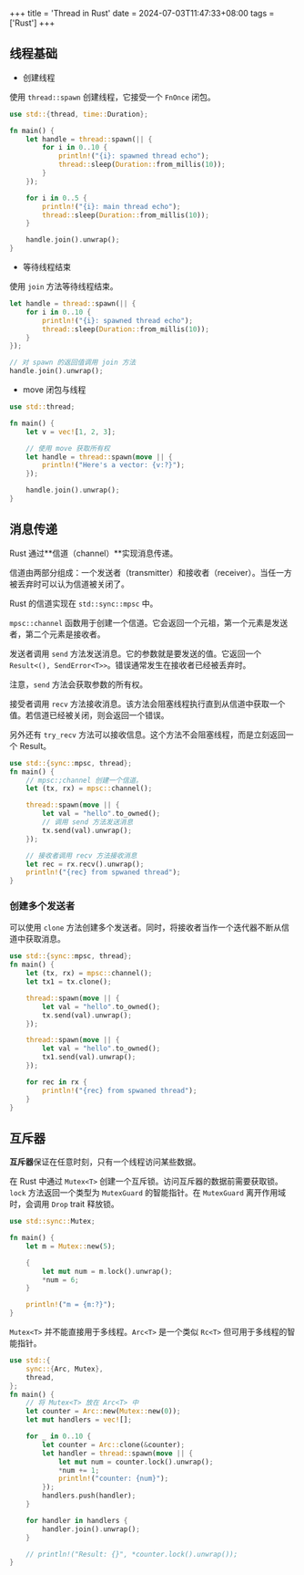 +++
title = 'Thread in Rust'
date = 2024-07-03T11:47:33+08:00
tags = ['Rust']
+++

## 线程基础

- 创建线程

使用 `thread::spawn` 创建线程，它接受一个 `FnOnce` 闭包。

```rust
use std::{thread, time::Duration};

fn main() {
    let handle = thread::spawn(|| {
        for i in 0..10 {
            println!("{i}: spawned thread echo");
            thread::sleep(Duration::from_millis(10));
        }
    });

    for i in 0..5 {
        println!("{i}: main thread echo");
        thread::sleep(Duration::from_millis(10));
    }

    handle.join().unwrap();
}
```

- 等待线程结束

使用 `join` 方法等待线程结束。

```rust
let handle = thread::spawn(|| {
    for i in 0..10 {
        println!("{i}: spawned thread echo");
        thread::sleep(Duration::from_millis(10));
    }
});

// 对 spawn 的返回值调用 join 方法
handle.join().unwrap();
```

- move 闭包与线程

```rust
use std::thread;

fn main() {
    let v = vec![1, 2, 3];

    // 使用 move 获取所有权
    let handle = thread::spawn(move || {
        println!("Here's a vector: {v:?}");
    });

    handle.join().unwrap();
}
```

## 消息传递

Rust 通过**信道（channel）**实现消息传递。

信道由两部分组成：一个发送者（transmitter）和接收者（receiver）。当任一方被丢弃时可以认为信道被关闭了。

Rust 的信道实现在 `std::sync::mpsc` 中。

`mpsc::channel` 函数用于创建一个信道。它会返回一个元祖，第一个元素是发送者，第二个元素是接收者。

发送者调用 `send` 方法发送消息。它的参数就是要发送的值。它返回一个 `Result<(), SendError<T>>`。错误通常发生在接收者已经被丢弃时。

注意，`send` 方法会获取参数的所有权。

接受者调用 `recv` 方法接收消息。该方法会阻塞线程执行直到从信道中获取一个值。若信道已经被关闭，则会返回一个错误。

另外还有 `try_recv` 方法可以接收信息。这个方法不会阻塞线程，而是立刻返回一个 Result。

```rust
use std::{sync::mpsc, thread};
fn main() {
    // mpsc:;channel 创建一个信道。
    let (tx, rx) = mpsc::channel();

    thread::spawn(move || {
        let val = "hello".to_owned();
        // 调用 send 方法发送消息
        tx.send(val).unwrap();
    });

    // 接收者调用 recv 方法接收消息
    let rec = rx.recv().unwrap();
    println!("{rec} from spwaned thread");
}
```

### 创建多个发送者

可以使用 `clone` 方法创建多个发送者。同时，将接收者当作一个迭代器不断从信道中获取消息。

```rust
use std::{sync::mpsc, thread};
fn main() {
    let (tx, rx) = mpsc::channel();
    let tx1 = tx.clone();

    thread::spawn(move || {
        let val = "hello".to_owned();
        tx.send(val).unwrap();
    });

    thread::spawn(move || {
        let val = "hello".to_owned();
        tx1.send(val).unwrap();
    });

    for rec in rx {
        println!("{rec} from spwaned thread");
    }
}
```

## 互斥器

**互斥器**保证在任意时刻，只有一个线程访问某些数据。

在 Rust 中通过 `Mutex<T>` 创建一个互斥锁。访问互斥器的数据前需要获取锁。`lock` 方法返回一个类型为 `MutexGuard` 的智能指针。在 `MutexGuard` 离开作用域时，会调用 `Drop`
 trait 释放锁。

```rust
use std::sync::Mutex;

fn main() {
    let m = Mutex::new(5);

    {
        let mut num = m.lock().unwrap();
        *num = 6;
    }

    println!("m = {m:?}");
}
```

`Mutex<T>` 并不能直接用于多线程。`Arc<T>` 是一个类似 `Rc<T>` 但可用于多线程的智能指针。

```rust
use std::{
    sync::{Arc, Mutex},
    thread,
};
fn main() {
    // 将 Mutex<T> 放在 Arc<T> 中
    let counter = Arc::new(Mutex::new(0));
    let mut handlers = vec![];

    for _ in 0..10 {
        let counter = Arc::clone(&counter);
        let handler = thread::spawn(move || {
            let mut num = counter.lock().unwrap();
            *num += 1;
            println!("counter: {num}");
        });
        handlers.push(handler);
    }

    for handler in handlers {
        handler.join().unwrap();
    }

    // println!("Result: {}", *counter.lock().unwrap());
}
```
